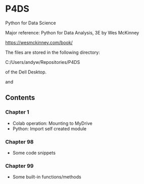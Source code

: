 # P4DS
Python for Data Science

Major reference:
Python for Data Analysis, 3E by Wes McKinney

https://wesmckinney.com/book/

The files are stored in the following directory:

C:/Users/andyw/Repositories/P4DS

of the Dell Desktop.

and


## Contents

### Chapter 1
* Colab operation: Mounting to MyDrive
* Python: Import self created module

### Chapter 98
* Some code snippets

### Chapter 99
* Some built-in functions/methods

